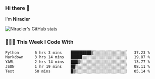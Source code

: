 ### Hi there 👋

I'm **Niracler**

![Niracler's GitHub stats](https://github-readme-stats.vercel.app/api?username=Niracler&show_icons=true)


### 👨🏻‍💻 This Week I Code With

<!--START_SECTION:waka-->

```txt
Python       6 hrs 3 mins    █████████▒░░░░░░░░░░░░░░░   37.23 %
Markdown     3 hrs 14 mins   █████░░░░░░░░░░░░░░░░░░░░   19.87 %
YAML         2 hrs 14 mins   ███▒░░░░░░░░░░░░░░░░░░░░░   13.77 %
JSON         1 hr 19 mins    ██░░░░░░░░░░░░░░░░░░░░░░░   08.11 %
Text         50 mins         █▒░░░░░░░░░░░░░░░░░░░░░░░   05.14 %
```

<!--END_SECTION:waka-->
